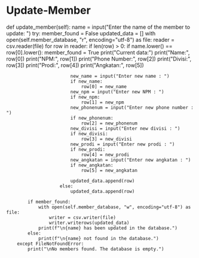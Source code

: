 # Update-Member
def update_member(self):
        name = input("Enter the name of the member to update: ")
        try:
            member_found = False
            updated_data = []
            with open(self.member_database, "r", encoding="utf-8") as file:
                reader = csv.reader(file)
                for row in reader:
                    if len(row) > 0:
                        if name.lower() == row[0].lower():
                            member_found = True
                            print("Current data:")
                            print("Name:", row[0])
                            print("NPM:", row[1])
                            print("Phone Number:", row[2])
                            print("Divisi:", row[3])
                            print("Prodi:", row[4])
                            print("Angkatan:", row[5])

                            new_name = input("Enter new name : ")
                            if new_name:
                                row[0] = new_name
                            new_npm = input("Enter new NPM : ")
                            if new_npm:
                                row[1] = new_npm
                            new_phonenum = input("Enter new phone number : ")
                            if new_phonenum:
                                row[2] = new_phonenum
                            new_divisi = input("Enter new divisi : ")
                            if new_divisi:
                                row[3] = new_divisi
                            new_prodi = input("Enter new prodi : ")
                            if new_prodi:
                                row[4] = new_prodi
                            new_angkatan = input("Enter new angkatan : ")
                            if new_angkatan:
                                row[5] = new_angkatan

                            updated_data.append(row)
                        else:
                            updated_data.append(row)

            if member_found:
                with open(self.member_database, "w", encoding="utf-8") as file:
                    writer = csv.writer(file)
                    writer.writerows(updated_data)
                print(f"\n{name} has been updated in the database.")
            else:
                print(f"\n{name} not found in the database.")
        except FileNotFoundError:
            print("\nNo members found. The database is empty.")

